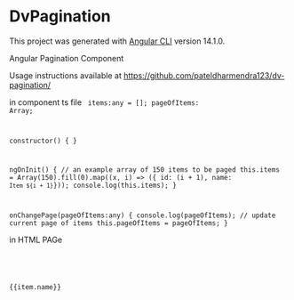 # DvPagination

This project was generated with [Angular CLI](https://github.com/angular/angular-cli) version 14.1.0.

Angular Pagination Component

Usage instructions available at https://github.com/pateldharmendra123/dv-pagination/


in component ts file
<code>
  items:any = [];
  pageOfItems: Array<any>;

  constructor() { }

  ngOnInit() {
      // an example array of 150 items to be paged
      this.items = Array(150).fill(0).map((x, i) => ({ id: (i + 1), name: `Item ${i + 1}`}));
      console.log(this.items);
  }

  onChangePage(pageOfItems:any) { 
      console.log(pageOfItems);
      // update current page of items
      this.pageOfItems = pageOfItems;
  }
</code>
  
  
  in HTML PAGe
  <code>  
  <div class="text-center">
      <div *ngFor="let item of pageOfItems">{{item.name}}</div>
  </div>
  <div class="text-center"> 
      <dv-pagination [items]="items" (changePage)="onChangePage($event)"></dv-pagination>  
  </div> 
    </code>
